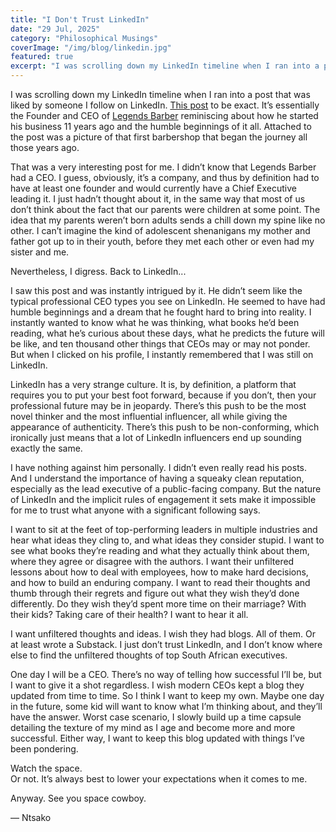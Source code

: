 ```yaml
---
title: "I Don't Trust LinkedIn"
date: "29 Jul, 2025"
category: "Philosophical Musings"
coverImage: "/img/blog/linkedin.jpg"
featured: true
excerpt: "I was scrolling down my LinkedIn timeline when I ran into a post that was liked by someone I follow on LinkedIn. It’s essentially the Founder and CEO of Legends Barber reminiscing about how he started his business 11 years ago..."
---
```


I was scrolling down my LinkedIn timeline when I ran into a post that was liked by someone I follow on LinkedIn. [This post](https://www.linkedin.com/posts/sheldon-tatchell-b1394091_happybirthdaylegends-godisfaithful-activity-7354539534555983872-_wVA?utm_source=share&utm_medium=member_desktop&rcm=ACoAAChC0y0BSH72FemWcKe1Zcz1tpuy6sJXGtk) to be exact. It’s essentially the Founder and CEO of [Legends Barber](https://legends-barber.com/) reminiscing about how he started his business 11 years ago and the humble beginnings of it all. Attached to the post was a picture of that first barbershop that began the journey all those years ago.

That was a very interesting post for me. I didn’t know that Legends Barber had a CEO. I guess, obviously, it’s a company, and thus by definition had to have at least one founder and would currently have a Chief Executive leading it. I just hadn’t thought about it, in the same way that most of us don’t think about the fact that our parents were children at some point. The idea that my parents weren’t born adults sends a chill down my spine like no other. I can’t imagine the kind of adolescent shenanigans my mother and father got up to in their youth, before they met each other or even had my sister and me.

Nevertheless, I digress. Back to LinkedIn...

I saw this post and was instantly intrigued by it. He didn’t seem like the typical professional CEO types you see on LinkedIn. He seemed to have had humble beginnings and a dream that he fought hard to bring into reality. I instantly wanted to know what he was thinking, what books he’d been reading, what he’s curious about these days, what he predicts the future will be like, and ten thousand other things that CEOs may or may not ponder. But when I clicked on his profile, I instantly remembered that I was still on LinkedIn.

LinkedIn has a very strange culture. It is, by definition, a platform that requires you to put your best foot forward, because if you don’t, then your professional future may be in jeopardy. There’s this push to be the most novel thinker and the most influential influencer, all while giving the appearance of authenticity. There’s this push to be non-conforming, which ironically just means that a lot of LinkedIn influencers end up sounding exactly the same.

I have nothing against him personally. I didn’t even really read his posts. And I understand the importance of having a squeaky clean reputation, especially as the lead executive of a public-facing company. But the nature of LinkedIn and the implicit rules of engagement it sets make it impossible for me to trust what anyone with a significant following says.

I want to sit at the feet of top-performing leaders in multiple industries and hear what ideas they cling to, and what ideas they consider stupid. I want to see what books they’re reading and what they actually think about them, where they agree or disagree with the authors. I want their unfiltered lessons about how to deal with employees, how to make hard decisions, and how to build an enduring company. I want to read their thoughts and thumb through their regrets and figure out what they wish they’d done differently. Do they wish they’d spent more time on their marriage? With their kids? Taking care of their health? I want to hear it all.

I want unfiltered thoughts and ideas. I wish they had blogs. All of them. Or at least wrote a Substack. I just don’t trust LinkedIn, and I don’t know where else to find the unfiltered thoughts of top South African executives.

One day I will be a CEO. There’s no way of telling how successful I’ll be, but I want to give it a shot regardless. I wish modern CEOs kept a blog they updated from time to time. So I think I want to keep my own. Maybe one day in the future, some kid will want to know what I’m thinking about, and they’ll have the answer. Worst case scenario, I slowly build up a time capsule detailing the texture of my mind as I age and become more and more successful. Either way, I want to keep this blog updated with things I’ve been pondering.

Watch the space.  
Or not. It’s always best to lower your expectations when it comes to me.

Anyway. See you space cowboy.

— Ntsako
